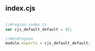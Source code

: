 ## index.cjs

```cjs

//#region index.ts
var cjs_default_default = 42;

//#endregion
module.exports = cjs_default_default;
```